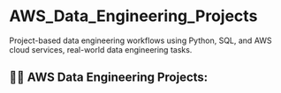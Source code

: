# AWS_Data_Engineering_Projects
Project-based data engineering workflows using Python, SQL, and AWS cloud services, real-world data engineering tasks.

<h2>👨‍💻 AWS Data Engineering Projects:</h2>
